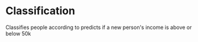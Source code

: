 # Classification 
Classifies people according to predicts if a new person's income is above or below 50k
